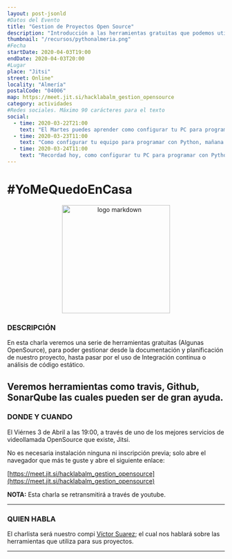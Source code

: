 ```yaml
---
layout: post-jsonld
#Datos del Evento
title: "Gestion de Proyectos Open Source"
description: "Introducción a las herramientas gratuitas que podemos utilizar en nuestros Proyectos Open Source."
thumbnail: "/recursos/pythonalmeria.png"
#Fecha
startDate: 2020-04-03T19:00
endDate: 2020-04-03T20:00
#Lugar
place: "Jitsi"
street: Online"
locality: "Almería"
postalCode: "04006"
map: https://meet.jit.si/hacklabalm_gestion_opensource
category: actividades
#Redes sociales. Máximo 90 carácteres para el texto
social:
  - time: 2020-03-22T21:00
    text: "El Martes puedes aprender como configurar tu PC para programar con Python"
  - time: 2020-03-23T11:00
    text: "Como configurar tu equipo para programar con Python, mañana a las 19:00"	
  - time: 2020-03-24T11:00
    text: "Recordad hoy, como configurar tu PC para programar con Python"
---
```


# #YoMeQuedoEnCasa

<center><img src="https://cdn.freebiesupply.com/logos/thumbs/2x/travis-ci-logo.png" alt="logo markdown" style="width: 250px"></center>

### DESCRIPCIÓN


En esta charla veremos una serie de herramientas gratuitas (Algunas OpenSource), para poder gestionar desde la documentación y planificación de nuestro proyecto, hasta pasar por el uso de Integración continua o análisis de código estático.

Veremos herramientas como travis, Github, SonarQube las cuales pueden ser de gran ayuda.
---

### DONDE Y CUANDO

El Viérnes 3 de Abril a las 19:00, a través de uno de los mejores servicios de videollamada OpenSource que existe, Jitsi.

No es necesaria instalación ninguna ni inscripción previa; solo abre el navegador que más te guste y abre el siguiente enlace:

[https://meet.jit.si/hacklabalm_gestion_opensource](https://meet.jit.si/hacklabalm_gestion_opensource)

**NOTA:** Esta charla se retransmitirá a través de youtube.

---

### QUIEN HABLA

El charlista será nuestro compi [Víctor Suarez](https://twitter.com/zerasul); el cual nos hablará sobre las herramientas que utiliza para sus proyectos.

---
